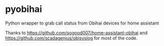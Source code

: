 # pyobihai
Python wrapper to grab call status from Obihai devices for home assistant

Thanks to https://github.com/sogood007/home-assistant-obihai and https://github.com/scadagenius/obisyslog for most of the code.
